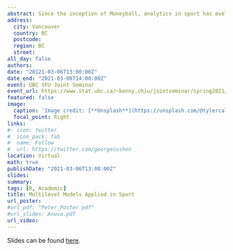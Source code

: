 ```yaml
---
abstract: Since the inception of Moneyball, analytics in sport has evolved rapidly - often drawing interest from coaches, broadcasters and fans alike. Unlike anecdotal evidence, which are filled with visceral biases, numbers can provide an objective description of player performances or team tendencies. A common feature in collected sport data is repeated measurements on the same observational units. While typical regression models ignore this clustering paradigm, multilevel models explicitly account for cluster heterogeneity and can improve estimates or predictions. We present two multilevel model applications in sport - one comparing face-off skills in women’s hockey, and the other in predicting tennis serve decisions in Tennis.
address:
  city: Vancouver
  country: BC
  postcode: 
  region: BC
  street: 
all_day: false
authors:
date: "20121-03-06T13:00:00Z"
date_end: "2021-03-06T14:00:00Z"
event: UBC SFU Joint Seminar
event_url: https://www.stat.ubc.ca/~kenny.chiu/jointseminar/spring2021/
featured: false
image:
  caption: 'Image credit: [**Unsplash**](https://unsplash.com/@tylercallahan)'
  focal_point: Right
links:
#- icon: twitter
#  icon_pack: fab
#  name: Follow
#  url: https://twitter.com/georgecushen
location: Virtual
math: true
publishDate: "2021-03-06T13:00:00Z"
slides:
summary: 
tags: [R, Academic]
title: Multilevel Models Applied in Sport
url_poster: 
#url_pdf: "Peter_Poster.pdf"
#url_slides: Anova.pdf
url_video: 
---
```


Slides can be found [here](https://docs.google.com/presentation/d/177HA-xf39RgaQFYuNj8EbB4314YFKV0LtZ-44CPywA4/edit?usp=sharing).